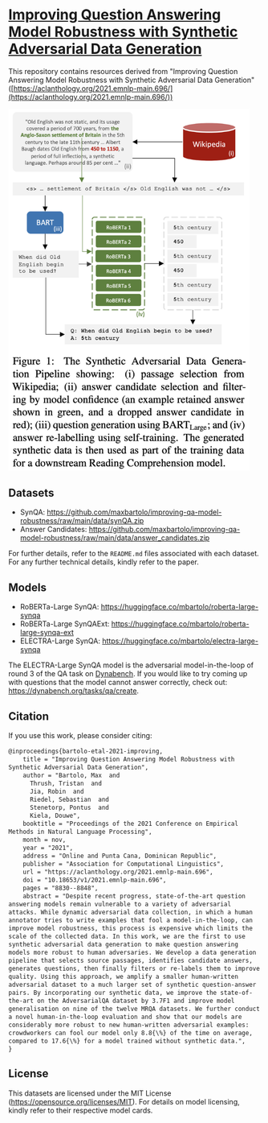 # [Improving Question Answering Model Robustness with Synthetic Adversarial Data Generation](https://aclanthology.org/2021.emnlp-main.696/)

This repository contains resources derived from "Improving Question Answering Model Robustness with Synthetic Adversarial Data Generation" ([https://aclanthology.org/2021.emnlp-main.696/](https://aclanthology.org/2021.emnlp-main.696/))

<img src="https://github.com/maxbartolo/improving-qa-model-robustness/raw/main/img/pipeline.png" alt="Synthetic Adversarial Data Pipeline" width="480"/>

## Datasets
- SynQA: https://github.com/maxbartolo/improving-qa-model-robustness/raw/main/data/synQA.zip
- Answer Candidates: https://github.com/maxbartolo/improving-qa-model-robustness/raw/main/data/answer_candidates.zip

For further details, refer to the `README.md` files associated with each dataset. For any further technical details, kindly refer to the paper.

## Models
- RoBERTa-Large SynQA: https://huggingface.co/mbartolo/roberta-large-synqa
- RoBERTa-Large SynQAExt: https://huggingface.co/mbartolo/roberta-large-synqa-ext
- ELECTRA-Large SynQA: https://huggingface.co/mbartolo/electra-large-synqa

The ELECTRA-Large SynQA model is the adversarial model-in-the-loop of round 3 of the QA task on [Dynabench](https://dynabench.org/). If you would like to try coming up with questions that the model cannot answer correctly, check out: https://dynabench.org/tasks/qa/create.


## Citation
If you use this work, please consider citing:

```
@inproceedings{bartolo-etal-2021-improving,
    title = "Improving Question Answering Model Robustness with Synthetic Adversarial Data Generation",
    author = "Bartolo, Max  and
      Thrush, Tristan  and
      Jia, Robin  and
      Riedel, Sebastian  and
      Stenetorp, Pontus  and
      Kiela, Douwe",
    booktitle = "Proceedings of the 2021 Conference on Empirical Methods in Natural Language Processing",
    month = nov,
    year = "2021",
    address = "Online and Punta Cana, Dominican Republic",
    publisher = "Association for Computational Linguistics",
    url = "https://aclanthology.org/2021.emnlp-main.696",
    doi = "10.18653/v1/2021.emnlp-main.696",
    pages = "8830--8848",
    abstract = "Despite recent progress, state-of-the-art question answering models remain vulnerable to a variety of adversarial attacks. While dynamic adversarial data collection, in which a human annotator tries to write examples that fool a model-in-the-loop, can improve model robustness, this process is expensive which limits the scale of the collected data. In this work, we are the first to use synthetic adversarial data generation to make question answering models more robust to human adversaries. We develop a data generation pipeline that selects source passages, identifies candidate answers, generates questions, then finally filters or re-labels them to improve quality. Using this approach, we amplify a smaller human-written adversarial dataset to a much larger set of synthetic question-answer pairs. By incorporating our synthetic data, we improve the state-of-the-art on the AdversarialQA dataset by 3.7F1 and improve model generalisation on nine of the twelve MRQA datasets. We further conduct a novel human-in-the-loop evaluation and show that our models are considerably more robust to new human-written adversarial examples: crowdworkers can fool our model only 8.8{\%} of the time on average, compared to 17.6{\%} for a model trained without synthetic data.",
}
```

## License
This datasets are licensed under the MIT License (https://opensource.org/licenses/MIT). For details on model licensing, kindly refer to their respective model cards.
